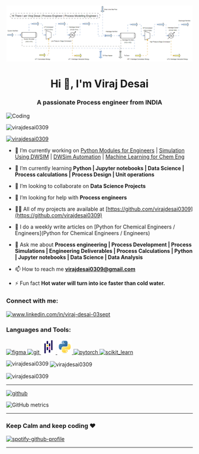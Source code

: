 <img src="https://github.com/virajdesai0309/virajdesai0309/blob/main/Banner1.gif">
<h1 align="center">Hi 👋, I'm Viraj Desai</h1>
<h3 align="center">A passionate Process engineer from INDIA</h3>
<img align="center" alt="Coding" width="400" src="https://2.bp.blogspot.com/-Ek7WgOkzM1A/WUcOJCw1HjI/AAAAAAAADBI/IUW91PgA9Vo45DKcMXXuAc0z1sel_FccwCLcBGAs/s1600/GAFE%2Band%2BEDP.gif">


<p align="left"> <img src="https://komarev.com/ghpvc/?username=virajdesai0309&label=Profile%20views&color=0e75b6&style=flat" alt="virajdesai0309" /> </p>

<p align="left"> <a href="https://github.com/ryo-ma/github-profile-trophy"><img src="https://github-profile-trophy.vercel.app/?username=virajdesai0309" alt="virajdesai0309" /></a> </p>

- 🔭 I’m currently working on [Python Modules for Engineers](https://github.com/virajdesai0309/Python-Practice) | [Simulation Using DWSIM](https://github.com/virajdesai0309/DWSIM-Repo) | [DWSim Automation](https://github.com/virajdesai0309/DWSim-Automation-Repo) | [Machine Learning for Chem Eng](https://github.com/virajdesai0309/Machine-Learning-Essentials) 

- 🌱 I’m currently learning **Python | Jupyter notebooks | Data Science | Process calculations | Process Design | Unit operations**

- 👯 I’m looking to collaborate on **Data Science Projects**

- 🤝 I’m looking for help with **Process engineers**

- 👨‍💻 All of my projects are available at [https://github.com/virajdesai0309](https://github.com/virajdesai0309)

- 📝 I do a weekly write articles on [Python for Chemical Engineers / Engineers](Python for Chemical Engineers / Engineers)

- 💬 Ask me about **Process engineering | Process Development | Process Simulations | Engineering Deliverables | Process Calculations | Python | Jupyter notebooks | Data Science | Data Analysis**

- 📫 How to reach me **virajdesai0309@gmail.com**

- ⚡ Fun fact **Hot water will turn into ice faster than cold water.**

<h3 align="left">Connect with me:</h3>
<p align="left">
<a href="https://www.linkedin.com/in/viraj-desai-03sept/" target="blank"><img align="center" src="https://raw.githubusercontent.com/rahuldkjain/github-profile-readme-generator/master/src/images/icons/Social/linked-in-alt.svg" alt="www.linkedin.com/in/viraj-desai-03sept" height="30" width="40" /></a>
</p>

<h3 align="left">Languages and Tools:</h3>
<p align="left"> <a href="https://www.figma.com/" target="_blank" rel="noreferrer"> <img src="https://www.vectorlogo.zone/logos/figma/figma-icon.svg" alt="figma" width="40" height="40"/> </a> <a href="https://git-scm.com/" target="_blank" rel="noreferrer"> <img src="https://www.vectorlogo.zone/logos/git-scm/git-scm-icon.svg" alt="git" width="40" height="40"/> </a> <a href="https://pandas.pydata.org/" target="_blank" rel="noreferrer"> <img src="https://raw.githubusercontent.com/devicons/devicon/2ae2a900d2f041da66e950e4d48052658d850630/icons/pandas/pandas-original.svg" alt="pandas" width="40" height="40"/> </a> <a href="https://www.python.org" target="_blank" rel="noreferrer"> <img src="https://raw.githubusercontent.com/devicons/devicon/master/icons/python/python-original.svg" alt="python" width="40" height="40"/> </a> <a href="https://pytorch.org/" target="_blank" rel="noreferrer"> <img src="https://www.vectorlogo.zone/logos/pytorch/pytorch-icon.svg" alt="pytorch" width="40" height="40"/> </a> <a href="https://scikit-learn.org/" target="_blank" rel="noreferrer"> <img src="https://upload.wikimedia.org/wikipedia/commons/0/05/Scikit_learn_logo_small.svg" alt="scikit_learn" width="40" height="40"/> </a> </p>

<p><img align="left" src="https://github-readme-stats.vercel.app/api/top-langs?username=virajdesai0309&show_icons=true&locale=en&layout=compact" alt="virajdesai0309" /></p>

<p>&nbsp;<img align="center" src="https://github-readme-stats.vercel.app/api?username=virajdesai0309&show_icons=true&locale=en" alt="virajdesai0309" /></p>

<p><img align="center" src="https://github-readme-streak-stats.herokuapp.com/?user=virajdesai0309&" alt="virajdesai0309" /></p>

---

[<img src='https://cdn.jsdelivr.net/npm/simple-icons@3.0.1/icons/github.svg' alt='github' height='40'>](https://github.com/virajdesai0309)  

![GitHub metrics](https://metrics.lecoq.io/virajdesai0309)  

---

### Keep Calm and keep coding ♥

[![spotify-github-profile](https://spotify-github-profile.vercel.app/api/view?uid=mowygk3j6p8hroiirrkt35tru&cover_image=true&theme=novatorem&show_offline=false&background_color=121212&bar_color=53b14f&bar_color_cover=false)](https://github.com/kittinan/spotify-github-profile)

---
